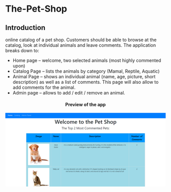 # The-Pet-Shop
## Introduction
  online catalog of a pet shop. Customers should be able to browse at the catalog, look at individual animals and leave comments.
The application breaks down to:
-	Home page – welcome, two selected animals (most highly commented upon)
- Catalog Page – lists the animals by category (Mamal, Reptile, Aquatic)
- Animal Page – shows an individual animal (name, age, picture, short description) as well as a list of comments. This page will also allow to add comments for the animal.
- Admin page – allows to add / edit / remove an animal.
<div align="center">
<h4>Preview of the app</h4>
<img src="https://github.com/Tali74/The-Pet-Shop/blob/main/petShop.PNG" width="800">
</div>
